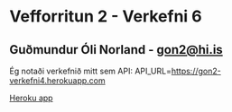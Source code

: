 # Vefforritun 2 - Verkefni 6

## Guðmundur Óli Norland - gon2@hi.is

Ég notaði verkefnið mitt sem API: API_URL=https://gon2-verkefni4.herokuapp.com

[Heroku app](https://gon2-verkefni6.herokuapp.com/)